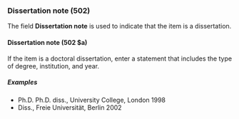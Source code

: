 ### Dissertation note (502)

The field **Dissertation note** is used to indicate that the item is a dissertation.

#### Dissertation note (502 $a)

If the item is a doctoral dissertation, enter a statement that includes the type of degree, institution, and year.

##### Examples

- Ph.D. Ph.D. diss., University College, London 1998
- Diss., Freie Universität, Berlin 2002
